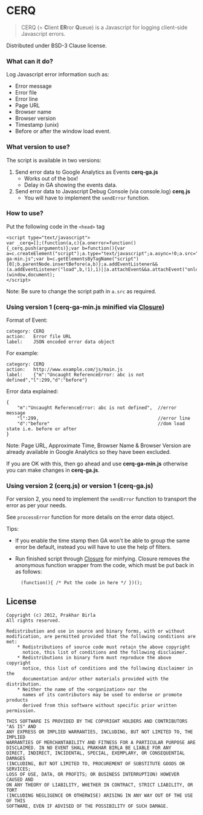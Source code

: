 CERQ
====

> CERQ (= **C**lient **ER**ror **Q**ueue) is a Javascript for logging client-side Javascript errors.

Distributed under BSD-3 Clause license.

### What can it do?

Log Javascript error information such as:

* Error message
* Error file
* Error line
* Page URL
* Browser name
* Browser version
* Timestamp (unix)
* Before or after the window load event.


### What version to use?

The script is available in two versions:

1. Send error data to Google Analytics as Events **cerq-ga.js**
	* Works out of the box!
	* Delay in GA showing the events data.
2. Send error data to Javascript Debug Console (via console.log) **cerq.js**
	* You will have to implement the `sendError` function.

### How to use?

Put the following code in the `<head>` tag

	<script type="text/javascript">
	var _cerq=[];(function(a,c){a.onerror=function(){_cerq.push(arguments)};var b=function(){var a=c.createElement("script");a.type="text/javascript";a.async=!0;a.src="/js/cerq-ga-min.js";var b=c.getElementsByTagName("script")[0];b.parentNode.insertBefore(a,b)};a.addEventListener&&(a.addEventListener("load",b,!1),1)||a.attachEvent&&a.attachEvent("onload",b)||b()})(window,document);
	</script>

Note: Be sure to change the script path in `a.src` as required.

### Using version 1 (cerq-ga-min.js minified via [Closure][gc])

Format of Event:  

	category: CERQ  
	action:   Error file URL  
	label:    JSON encoded error data object  

For example:   

	category: CERQ  
	action:   http://www.example.com/js/main.js  
	label:    {"m":"Uncaught ReferenceError: abc is not defined","l":299,"d":"before"}

Error data explained:

	{
		"m":"Uncaught ReferenceError: abc is not defined",	//error message
		"l":299,											//error line
		"d":"before"										//dom load state i.e. before or after
	}
	

Note: Page URL, Approximate Time, Browser Name & Browser Version are already
available in Google Analytics so they have been excluded.

If you are OK with this, then go ahead and use **cerq-ga-min.js** otherwise you can make changes in
**cerq-ga.js**.


### Using version 2 (cerq.js) or version 1 (cerq-ga.js)

For version 2, you need to implement the `sendError` function to transport the error as per your
needs.

See `processError` function for more details on the error data object.

Tips:

* If you enable the time stamp then GA won't be able to group the same error be default, instead you
will have to use the help of filters.
* Run finished script through [Closure][gc] for minfying. Closure removes the anonymous function
wrapper from the code, which must be put back in as follows:

		(function(){ /* Put the code in here */ })();


License
----

	Copyright (c) 2012, Prakhar Birla
	All rights reserved.

	Redistribution and use in source and binary forms, with or without
	modification, are permitted provided that the following conditions are met:
	    * Redistributions of source code must retain the above copyright
	      notice, this list of conditions and the following disclaimer.
	    * Redistributions in binary form must reproduce the above copyright
	      notice, this list of conditions and the following disclaimer in the
	      documentation and/or other materials provided with the distribution.
	    * Neither the name of the <organization> nor the
	      names of its contributors may be used to endorse or promote products
	      derived from this software without specific prior written permission.

	THIS SOFTWARE IS PROVIDED BY THE COPYRIGHT HOLDERS AND CONTRIBUTORS "AS IS" AND
	ANY EXPRESS OR IMPLIED WARRANTIES, INCLUDING, BUT NOT LIMITED TO, THE IMPLIED
	WARRANTIES OF MERCHANTABILITY AND FITNESS FOR A PARTICULAR PURPOSE ARE
	DISCLAIMED. IN NO EVENT SHALL PRAKHAR BIRLA BE LIABLE FOR ANY
	DIRECT, INDIRECT, INCIDENTAL, SPECIAL, EXEMPLARY, OR CONSEQUENTIAL DAMAGES
	(INCLUDING, BUT NOT LIMITED TO, PROCUREMENT OF SUBSTITUTE GOODS OR SERVICES;
	LOSS OF USE, DATA, OR PROFITS; OR BUSINESS INTERRUPTION) HOWEVER CAUSED AND
	ON ANY THEORY OF LIABILITY, WHETHER IN CONTRACT, STRICT LIABILITY, OR TORT
	(INCLUDING NEGLIGENCE OR OTHERWISE) ARISING IN ANY WAY OUT OF THE USE OF THIS
	SOFTWARE, EVEN IF ADVISED OF THE POSSIBILITY OF SUCH DAMAGE.

[gc]: http://closure-compiler.appspot.com/home "Google's Closure Complier"
